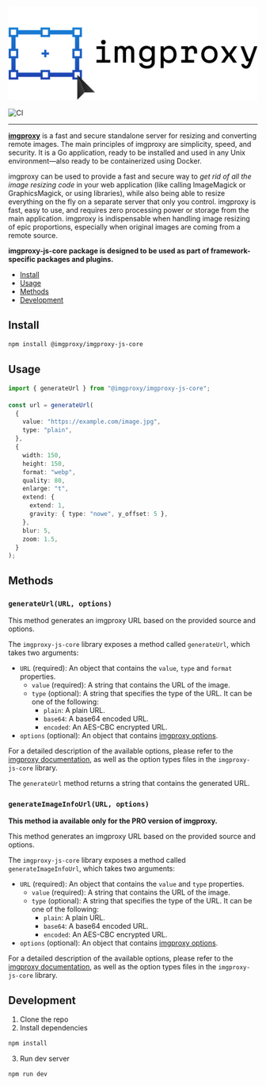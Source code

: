 <p align="center">
  <a href="https://imgproxy.net">
    <picture>
      <source media="(prefers-color-scheme: dark)" srcset="https://raw.githubusercontent.com/imgproxy/imgproxy/master/assets/logo-dark.svg?sanitize=true">
      <source media="(prefers-color-scheme: light)" srcset="https://raw.githubusercontent.com/imgproxy/imgproxy/master/assets/logo-light.svg?sanitize=true">
      <img alt="imgproxy logo" src="https://raw.githubusercontent.com/imgproxy/imgproxy/master/assets/logo-light.svg?sanitize=true">
    </picture>
  </a>
</p>

![CI](https://github.com/imgproxy/imgproxy-js-core/actions/workflows/ci.yml/badge.svg?branch=main)

---

**[imgproxy](https://github.com/imgproxy/imgproxy)** is a fast and secure standalone server for resizing and converting remote images. The main principles of imgproxy are simplicity, speed, and security. It is a Go application, ready to be installed and used in any Unix environment—also ready to be containerized using Docker.

imgproxy can be used to provide a fast and secure way to _get rid of all the image resizing code_ in your web application (like calling ImageMagick or GraphicsMagick, or using libraries), while also being able to resize everything on the fly on a separate server that only you control. imgproxy is fast, easy to use, and requires zero processing power or storage from the main application. imgproxy is indispensable when handling image resizing of epic proportions, especially when original images are coming from a remote source.

**imgproxy-js-core package is designed to be used as part of framework-specific packages and plugins.**

- [Install](#install)
- [Usage](#usage)
- [Methods](#methods)
- [Development](#development)

## Install

```bash
npm install @imgproxy/imgproxy-js-core
```

## Usage

```ts
import { generateUrl } from "@imgproxy/imgproxy-js-core";

const url = generateUrl(
  {
    value: "https://example.com/image.jpg",
    type: "plain",
  },
  {
    width: 150,
    height: 150,
    format: "webp",
    quality: 80,
    enlarge: "t",
    extend: {
      extend: 1,
      gravity: { type: "nowe", y_offset: 5 },
    },
    blur: 5,
    zoom: 1.5,
  }
);
```

## Methods

### `generateUrl(URL, options)`

This method generates an imgproxy URL based on the provided source and options.

The `imgproxy-js-core` library exposes a method called `generateUrl`, which takes two arguments:

- `URL` (required): An object that contains the `value`, `type` and `format` properties.
  - `value` (required): A string that contains the URL of the image.
  - `type` (optional): A string that specifies the type of the URL. It can be one of the following:
    - `plain`: A plain URL.
    - `base64`: A base64 encoded URL.
    - `encoded`: An AES-CBC encrypted URL.
- `options` (optional): An object that contains [imgproxy options](https://docs.imgproxy.net/generating_the_url?id=processing-options).

For a detailed description of the available options, please refer to the [imgproxy documentation](https://docs.imgproxy.net/generating_the_url?id=processing-options), as well as the option types files in the `imgproxy-js-core` library.

The `generateUrl` method returns a string that contains the generated URL.

### `generateImageInfoUrl(URL, options)`

**This method ia available only for the PRO version of imgproxy.**

This method generates an imgproxy URL based on the provided source and options.

The `imgproxy-js-core` library exposes a method called `generateImageInfoUrl`, which takes two arguments:

- `URL` (required): An object that contains the `value` and `type` properties.
  - `value` (required): A string that contains the URL of the image.
  - `type` (optional): A string that specifies the type of the URL. It can be one of the following:
    - `plain`: A plain URL.
    - `base64`: A base64 encoded URL.
    - `encoded`: An AES-CBC encrypted URL.
- `options` (optional): An object that contains [imgproxy options](https://docs.imgproxy.net/getting_the_image_info?id=info-options).

For a detailed description of the available options, please refer to the [imgproxy documentation](https://docs.imgproxy.net/getting_the_image_info?id=info-options), as well as the option types files in the `imgproxy-js-core` library.

## Development

1. Clone the repo
2. Install dependencies

```bash
npm install
```

3. Run dev server

```bash
npm run dev
```
